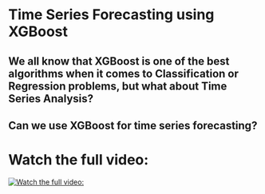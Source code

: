# Time Series Forecasting using XGBoost

## We all know that XGBoost is one of the best algorithms when it comes to Classification or Regression problems, but what about Time Series Analysis?

## Can we use XGBoost for time series forecasting?

# Watch the full video:  
[![Watch the full video: ](https://user-images.githubusercontent.com/34673684/135454697-a1b28530-ad09-458b-a9fc-eeaa2b7c28d4.png)](https://www.youtube.com/watch?v=KtWLGFSUbg0)
